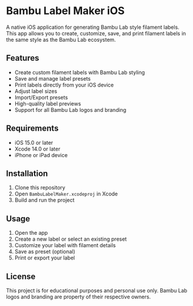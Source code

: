 # Bambu Label Maker iOS

A native iOS application for generating Bambu Lab style filament labels. This app allows you to create, customize, save, and print filament labels in the same style as the Bambu Lab ecosystem.

## Features

- Create custom filament labels with Bambu Lab styling
- Save and manage label presets
- Print labels directly from your iOS device
- Adjust label sizes
- Import/Export presets
- High-quality label previews
- Support for all Bambu Lab logos and branding

## Requirements

- iOS 15.0 or later
- Xcode 14.0 or later
- iPhone or iPad device

## Installation

1. Clone this repository
2. Open `BambuLabelMaker.xcodeproj` in Xcode
3. Build and run the project

## Usage

1. Open the app
2. Create a new label or select an existing preset
3. Customize your label with filament details
4. Save as preset (optional)
5. Print or export your label

## License

This project is for educational purposes and personal use only. Bambu Lab logos and branding are property of their respective owners. 